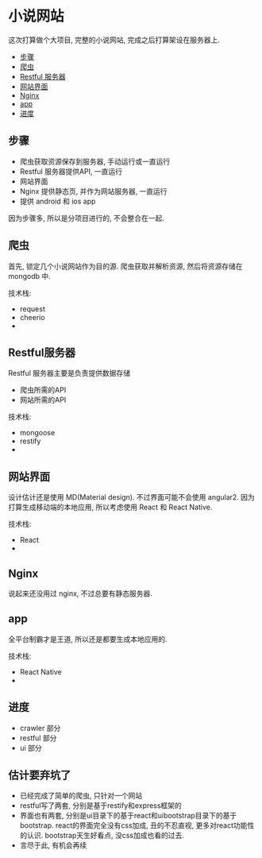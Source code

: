 # 小说网站
这次打算做个大项目, 完整的小说网站, 完成之后打算架设在服务器上.

* [步骤](#步骤)
* [爬虫](#爬虫)
* [Restful 服务器](#restful服务器)
* [网站界面](#网站界面)
* [Nginx](#nginx)
* [app](#app)
* [进度](#进度)

## 步骤
* 爬虫获取资源保存到服务器, 手动运行或一直运行
* Restful 服务器提供API, 一直运行
* 网站界面
* Nginx 提供静态页, 并作为网站服务器, 一直运行
* 提供 android 和 ios app

因为步骤多, 所以是分项目进行的, 不会整合在一起.

## 爬虫
首先, 锁定几个小说网站作为目的源.
爬虫获取并解析资源, 然后将资源存储在 mongodb 中.

技术栈:
* request
* cheerio
* 

## Restful服务器
Restful 服务器主要是负责提供数据存储
* 爬虫所需的API
* 网站所需的API

技术栈:
* mongoose
* restify
* 

## 网站界面
设计估计还是使用 MD(Material design).
不过界面可能不会使用 angular2.
因为打算生成移动端的本地应用, 所以考虑使用 React 和 React Native.

技术栈:
* React
* 

## Nginx
说起来还没用过 nginx, 不过总要有静态服务器.

## app
全平台制霸才是王道, 所以还是都要生成本地应用的.

技术栈:
* React Native
* 

## 进度

* crawler 部分
* restful 部分
* ui 部分


## 估计要弃坑了

* 已经完成了简单的爬虫, 只针对一个网站
* restful写了两套, 分别是基于restify和express框架的
* 界面也有两套, 分别是ui目录下的基于react和uibootstrap目录下的基于bootstrap.
  react的界面完全没有css加成, 丑的不忍直视, 更多对react功能性的认识. 
  bootstrap天生好看点, 没css加成也看的过去.
* 言尽于此, 有机会再续


